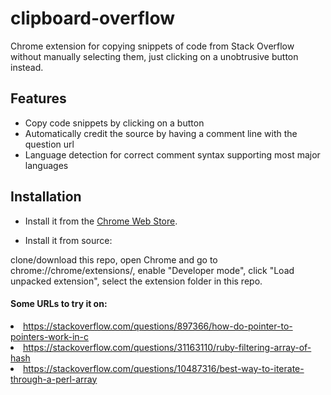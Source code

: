 # clipboard-overflow
Chrome extension for copying snippets of code from Stack Overflow without manually selecting them, just clicking on a unobtrusive button instead.

<h2>Features</h2>
<ul>
  <li>Copy code snippets by clicking on a button</li>
  <li>Automatically credit the source by having a comment line with the question url</li>
  <li>Language detection for correct comment syntax supporting most major languages</li>
</ul>

<h2>Installation</h2>

- Install it from the <a href="https://chrome.google.com/webstore/detail/niidcejebmapmgohjfhajoiaiodalmck/">Chrome Web Store</a>.

- Install it from source:

clone/download this repo,
open Chrome and go to chrome://chrome/extensions/,
enable "Developer mode",
click "Load unpacked extension",
select the extension folder in this repo.

<h4>Some URLs to try it on:</h4>
<li><a href="https://stackoverflow.com/questions/897366/how-do-pointer-to-pointers-work-in-c">https://stackoverflow.com/questions/897366/how-do-pointer-to-pointers-work-in-c</a></li>
<li><a href="https://stackoverflow.com/questions/31163110/ruby-filtering-array-of-hash">https://stackoverflow.com/questions/31163110/ruby-filtering-array-of-hash</a></li>
<li><a href="https://stackoverflow.com/questions/10487316/best-way-to-iterate-through-a-perl-array">https://stackoverflow.com/questions/10487316/best-way-to-iterate-through-a-perl-array</a></li>
